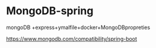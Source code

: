 # MongoDB-spring
mongoDB +express+ymalfile+docker+MongoDBpropreties


https://www.mongodb.com/compatibility/spring-boot
